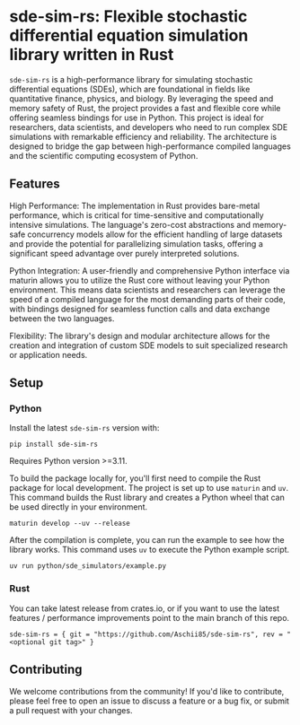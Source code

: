 # sde-sim-rs: Flexible stochastic differential equation simulation library written in Rust

`sde-sim-rs` is a high-performance library for simulating stochastic differential equations (SDEs), which are foundational in fields like quantitative finance, physics, and biology. By leveraging the speed and memory safety of Rust, the project provides a fast and flexible core while offering seamless bindings for use in Python. This project is ideal for researchers, data scientists, and developers who need to run complex SDE simulations with remarkable efficiency and reliability. The architecture is designed to bridge the gap between high-performance compiled languages and the scientific computing ecosystem of Python.

## Features

High Performance: The implementation in Rust provides bare-metal performance, which is critical for time-sensitive and computationally intensive simulations. The language's zero-cost abstractions and memory-safe concurrency models allow for the efficient handling of large datasets and provide the potential for parallelizing simulation tasks, offering a significant speed advantage over purely interpreted solutions.

Python Integration: A user-friendly and comprehensive Python interface via maturin allows you to utilize the Rust core without leaving your Python environment. This means data scientists and researchers can leverage the speed of a compiled language for the most demanding parts of their code, with bindings designed for seamless function calls and data exchange between the two languages.

Flexibility: The library's design and modular architecture allows for the creation and integration of custom SDE models to suit specialized research or application needs.

## Setup

### Python

Install the latest `sde-sim-rs` version with:

```
pip install sde-sim-rs
```

Requires Python version >=3.11.

To build the package locally for, you'll first need to compile the Rust package for local development. The project is set up to use `maturin` and `uv`. This command builds the Rust library and creates a Python wheel that can be used directly in your environment.

```
maturin develop --uv --release
```

After the compilation is complete, you can run the example to see how the library works. This command uses `uv` to execute the Python example script.

```
uv run python/sde_simulators/example.py
```

### Rust

You can take latest release from crates.io, or if you want to use the latest features / performance improvements point to the main branch of this repo.

```
sde-sim-rs = { git = "https://github.com/Aschii85/sde-sim-rs", rev = "<optional git tag>" }
```

## Contributing

We welcome contributions from the community! If you'd like to contribute, please feel free to open an issue to discuss a feature or a bug fix, or submit a pull request with your changes.
